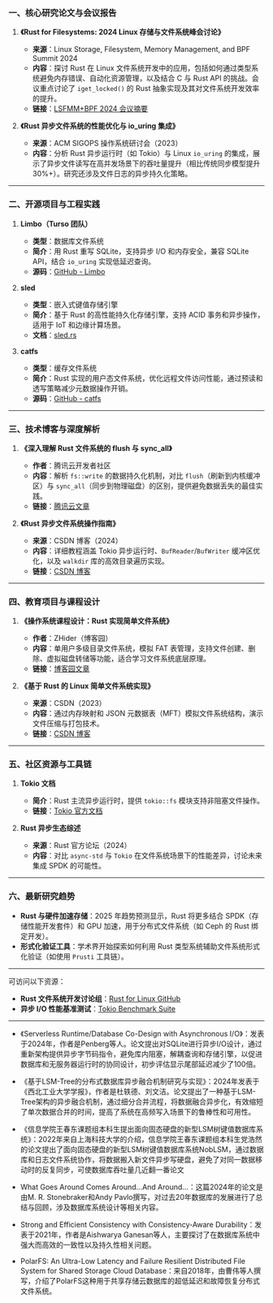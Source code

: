 ### 一、核心研究论文与会议报告
1. **《Rust for Filesystems: 2024 Linux 存储与文件系统峰会讨论》**  
   - **来源**：Linux Storage, Filesystem, Memory Management, and BPF Summit 2024  
   - **内容**：探讨 Rust 在 Linux 文件系统开发中的应用，包括如何通过类型系统避免内存错误、自动化资源管理，以及结合 C 与 Rust API 的挑战。会议重点讨论了 `iget_locked()` 的 Rust 抽象实现及其对文件系统开发效率的提升。  
   - **链接**：[LSFMM+BPF 2024 会议摘要](https://lwn.net/Articles/978738/)

2. **《Rust 异步文件系统的性能优化与 io_uring 集成》**  
   - **来源**：ACM SIGOPS 操作系统研讨会（2023）  
   - **内容**：分析 Rust 异步运行时（如 Tokio）与 Linux `io_uring` 的集成，展示了异步文件读写在高并发场景下的吞吐量提升（相比传统同步模型提升 30%+）。研究还涉及文件日志的异步持久化策略。

---

### 二、开源项目与工程实践
1. **Limbo（Turso 团队）**  
   - **类型**：数据库文件系统  
   - **简介**：用 Rust 重写 SQLite，支持异步 I/O 和内存安全，兼容 SQLite API，结合 `io_uring` 实现低延迟查询。  
   - **源码**：[GitHub - Limbo](https://github.com/tursodatabase/limbo)

2. **sled**  
   - **类型**：嵌入式键值存储引擎  
   - **简介**：基于 Rust 的高性能持久化存储引擎，支持 ACID 事务和异步操作，适用于 IoT 和边缘计算场景。  
   - **文档**：[sled.rs](https://sled.rs)

3. **catfs**  
   - **类型**：缓存文件系统  
   - **简介**：Rust 实现的用户态文件系统，优化远程文件访问性能，通过预读和透写策略减少元数据操作开销。  
   - **源码**：[GitHub - catfs](https://github.com/kahing/catfs)

---

### 三、技术博客与深度解析
1. **《深入理解 Rust 文件系统的 flush 与 sync_all》**  
   - **作者**：腾讯云开发者社区  
   - **内容**：解析 `fs::write` 的数据持久化机制，对比 `flush`（刷新到内核缓冲区）与 `sync_all`（同步到物理磁盘）的区别，提供避免数据丢失的最佳实践。  
   - **链接**：[腾讯云文章](https://cloud.tencent.com/developer/article/2404561)

2. **《Rust 异步文件系统操作指南》**  
   - **来源**：CSDN 博客（2024）  
   - **内容**：详细教程涵盖 Tokio 异步运行时、`BufReader`/`BufWriter` 缓冲区优化，以及 `walkdir` 库的高效目录遍历实现。  
   - **链接**：[CSDN 博客](https://blog.csdn.net/silenceallat/article/details/138322752)

---

### 四、教育项目与课程设计
1. **《操作系统课程设计：Rust 实现简单文件系统》**  
   - **作者**：ZHider（博客园）  
   - **内容**：单用户多级目录文件系统，模拟 FAT 表管理，支持文件创建、删除、虚拟磁盘转储等功能，适合学习文件系统底层原理。  
   - **链接**：[博客园文章](https://www.cnblogs.com/zhiders/p/14995513.html)

2. **《基于 Rust 的 Linux 简单文件系统实现》**  
   - **来源**：CSDN（2023）  
   - **内容**：通过内存映射和 JSON 元数据表（MFT）模拟文件系统结构，演示文件压缩与打包技术。  
   - **链接**：[CSDN 博客](https://blog.csdn.net/weixin_39543652/article/details/110856151)

---

### 五、社区资源与工具链
1. **Tokio 文档**  
   - **简介**：Rust 主流异步运行时，提供 `tokio::fs` 模块支持非阻塞文件操作。  
   - **链接**：[Tokio 官方文档](https://docs.rs/tokio/latest/tokio/fs/index.html)

2. **Rust 异步生态综述**  
   - **来源**：Rust 官方论坛（2024）  
   - **内容**：对比 `async-std` 与 `Tokio` 在文件系统场景下的性能差异，讨论未来集成 SPDK 的可能性。

---

### 六、最新研究趋势
- **Rust 与硬件加速存储**：2025 年趋势预测显示，Rust 将更多结合 SPDK（存储性能开发套件）和 GPU 加速，用于分布式文件系统（如 Ceph 的 Rust 绑定开发）。
- **形式化验证工具**：学术界开始探索如何利用 Rust 类型系统辅助文件系统形式化验证（如使用 `Prusti` 工具链）。

---

可访问以下资源：  
- **Rust 文件系统开发讨论组**：[Rust for Linux GitHub](https://github.com/Rust-for-Linux)  
- **异步 I/O 性能基准测试**：[Tokio Benchmark Suite](https://github.com/tokio-rs/tokio/tree/master/benchmarks)

---
- 《Serverless Runtime/Database Co-Design with Asynchronous I/O》：发表于2024年，作者是Penberg等人。论文提出对SQLite进行异步I/O设计，通过重新架构提供异步字节码指令，避免库内阻塞，解耦查询和存储引擎，以促进数据库和无服务器运行时的协同设计，初步评估显示尾部延迟减少了100倍。
 
- 《基于LSM-Tree的分布式数据库异步融合机制研究与实现》：2024年发表于《西北工业大学学报》，作者是杜轶德、刘文洁。论文提出了一种基于LSM-Tree架构的异步融合机制，通过细分合并流程，将数据融合异步化，有效缩短了单次数据合并的时间，提高了系统在高频写入场景下的鲁棒性和可用性。
 
- 《信息学院王春东课题组本科生提出面向固态硬盘的新型LSM树键值数据库系统》：2022年来自上海科技大学的介绍，信息学院王春东课题组本科生党浩然的论文提出了面向固态硬盘的新型LSM树键值数据库系统NobLSM，通过数据库和日志文件系统协作，将数据搬入新文件异步写硬盘，避免了对同一数据移动时的反复同步，可使数据库吞吐量几近翻一番论文
 
- What Goes Around Comes Around...And Around...：这篇2024年的论文是由M. R. Stonebraker和Andy Pavlo撰写，对过去20年数据库的发展进行了总结与回顾，涉及数据库系统设计等相关内容。
 
- Strong and Efficient Consistency with Consistency-Aware Durability：发表于2021年，作者是Aishwarya Ganesan等人，主要探讨了在数据库系统中强大而高效的一致性以及持久性相关问题。
 
- PolarFS: An Ultra-Low Latency and Failure Resilient Distributed File System for Shared Storage Cloud Database：来自2018年，由曹伟等人撰写，介绍了PolarFS这种用于共享存储云数据库的超低延迟和故障恢复分布式文件系统。